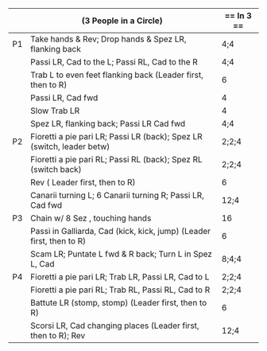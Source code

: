 ||(3 People in a Circle) | == In 3 == |
|-----|----|-----|
|P1| Take hands & Rev; Drop hands & Spez LR, flanking back |4;4|
|| Passi LR, Cad to the L; Passi RL, Cad to the R |4;4|
||Trab L to even feet flanking back (Leader first, then to R) |6|
||Passi LR, Cad fwd |4|
||Slow Trab LR |4|
||Spez LR, flanking back; Passi LR Cad fwd |4;4|
|P2| Fioretti a pie pari LR; Passi LR (back); Spez LR (switch, leader betw) |2;2;4|
|| Fioretti a pie pari RL; Passi RL (back); Spez RL (switch back) |2;2;4|
|| Rev ( Leader first, then to R) |6|
|| Canarii turning L; 6 Canarii turning R; Passi LR, Cad fwd |12;4|
|P3| Chain w/ 8 Sez , touching hands |16|
|| Passi in Galliarda, Cad (kick, kick, jump) (Leader first, then to R) |6|
||Scam LR; Puntate L fwd & R back; Turn L in Spez L, Cad |8;4;4|
|P4| Fioretti a pie pari LR; Trab LR, Passi LR, Cad to L |2;2;4|
||Fioretti a pie pari RL; Trab RL, Passi RL, Cad to R |2;2;4|
||Battute LR (stomp, stomp) (Leader first, then to R) |6|
||Scorsi LR, Cad changing places (Leader first, then to R); Rev |12;4|
